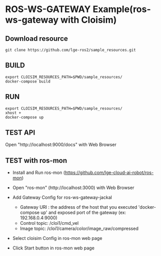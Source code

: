 # ROS-WS-GATEWAY Example(ros-ws-gateway with Cloisim)

## Download resource
```
git clone https://github.com/lge-ros2/sample_resources.git
```

## BUILD
```
export CLOISIM_RESOURCES_PATH=$PWD/sample_resources/
docker-compose build
```
## RUN
```
export CLOISIM_RESOURCES_PATH=$PWD/sample_resources/
xhost +
docker-compose up
```

## TEST API
Open "http://localhost:9000/docs" with Web Browser

## TEST with ros-mon
* Install and Run ros-mon (https://github.com/lge-cloud-ai-robot/ros-mon)

* Open "ros-mon" (http://localhost:3000) with Web Browser

* Add Gateway Config for ros-ws-gateway-jackal
  + Gateway URI : the address of the host that you executed 'docker-compose up' and exposed port of the gateway (ex: 192.168.0.4:9000)
  + Control topic:  /cloi1/cmd_vel
  + Image topic: /cloi1/camera/color/image_raw/compressed

* Select cloisim Config in ros-mon web page
* Click Start button in ros-mon web page
